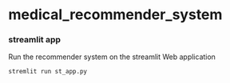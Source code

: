 # medical_recommender_system

### streamlit app

Run the recommender system on the streamlit Web application
```
stremlit run st_app.py
```





